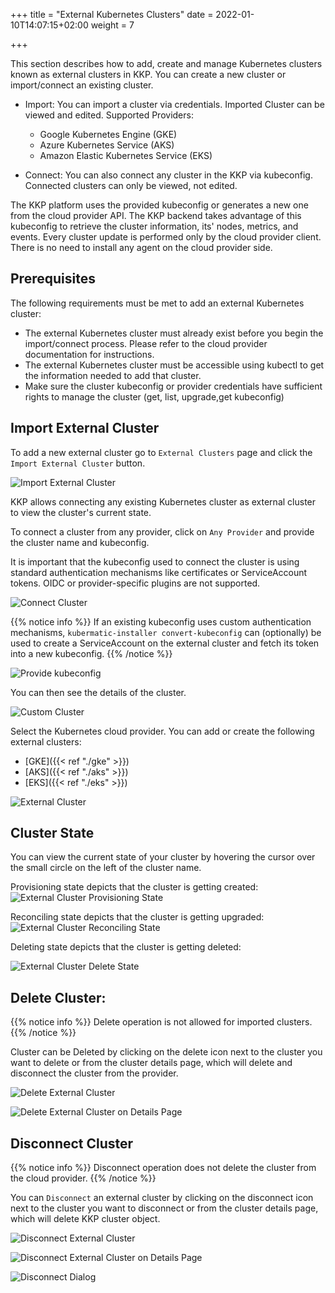 +++
title = "External Kubernetes Clusters"
date = 2022-01-10T14:07:15+02:00
weight = 7

+++

This section describes how to add, create and manage Kubernetes clusters known as external clusters in KKP.
You can create a new cluster or import/connect an existing cluster.
- Import: You can import a cluster via credentials. Imported Cluster can be viewed and edited. 
  Supported Providers:
  - Google Kubernetes Engine (GKE)
  - Azure Kubernetes Service (AKS)
  - Amazon Elastic Kubernetes Service (EKS) 

- Connect: You can also connect any cluster in the KKP via kubeconfig. Connected clusters can only be viewed, not edited.

The KKP platform uses the provided kubeconfig or generates a new one from the cloud provider API.
The KKP backend takes advantage of this kubeconfig to retrieve the cluster information, its' nodes, metrics, and events.
Every cluster update is performed only by the cloud provider client. There is no need to install any agent on the cloud provider side.

## Prerequisites

The following requirements must be met to add an external Kubernetes cluster:
 - The external Kubernetes cluster must already exist before you begin the import/connect process. Please refer to the cloud provider documentation for instructions.
 - The external Kubernetes cluster must be accessible using kubectl to get the information needed to add that cluster.
 - Make sure the cluster kubeconfig or provider credentials have sufficient rights to manage the cluster (get, list, upgrade,get kubeconfig)

## Import External Cluster

To add a new external cluster go to `External Clusters` page and click the `Import External Cluster` button.

![Import External Cluster](/img/kubermatic/master/tutorials/external_clusters/add_external_cluster.png "Import External Cluster")


KKP allows connecting any existing Kubernetes cluster as external cluster to view the cluster's current state. 

To connect a cluster from any provider, click on `Any Provider` and provide the cluster name and kubeconfig. 

It is important that the kubeconfig used to connect the cluster is using standard authentication mechanisms like certificates or ServiceAccount tokens. OIDC or provider-specific plugins are not supported.

![Connect Cluster](/img/kubermatic/master/tutorials/external_clusters/connect.png "Connect Cluster")

{{% notice info %}}
If an existing kubeconfig uses custom authentication mechanisms, `kubermatic-installer convert-kubeconfig` can (optionally) be used to create a ServiceAccount on the external cluster and fetch its token into a new kubeconfig.
{{% /notice %}}

![Provide kubeconfig](/img/kubermatic/master/tutorials/external_clusters/custom_cluster_credentials.png "Provide kubeconfig")

You can then see the details of the cluster.

![Custom Cluster](/img/kubermatic/master/tutorials/external_clusters/bringyourown.png "BringYourOwn Cluster")

Select the Kubernetes cloud provider. You can add or create the following external clusters:

  - [GKE]({{< ref "./gke" >}})
  - [AKS]({{< ref "./aks" >}})
  - [EKS]({{< ref "./eks" >}})

![External Cluster](/img/kubermatic/master/tutorials/external_clusters/externalcluster_list.png "External Cluster")

## Cluster State

You can view the current state of your cluster by hovering the cursor over the small circle on the left of the cluster name.

Provisioning state depicts that the cluster is getting created:
![External Cluster Provisioning State](/img/kubermatic/master/tutorials/external_clusters/provisioning_status.png "External Cluster Provisioning State")

Reconciling state depicts that the cluster is getting upgraded:
![External Cluster Reconciling State](/img/kubermatic/master/tutorials/external_clusters/reconciling_status.png "External Cluster Reconciling State")

Deleting state depicts that the cluster is getting deleted:

![External Cluster Delete State](/img/kubermatic/master/tutorials/external_clusters/aks_deleting.png "External Cluster Delete State")

## Delete Cluster:

{{% notice info %}}
Delete operation is not allowed for imported clusters.
{{% /notice %}}

Cluster can be  Deleted by clicking on the delete icon next to the cluster you want to delete or from the cluster details page, which will delete and disconnect the cluster from the provider.

![Delete External Cluster](/img/kubermatic/master/tutorials/external_clusters/delete_externalcluster.png "Delete External Cluster")

![Delete External Cluster on Details Page](/img/kubermatic/master/tutorials/external_clusters/delete_disconnect_page.png "Delete External Cluster on Details Page")

## Disconnect Cluster

{{% notice info %}}
Disconnect operation does not delete the cluster from the cloud provider.
{{% /notice %}}

You can `Disconnect` an external cluster by clicking on the disconnect icon next to the cluster you want to disconnect or from the cluster details page, which will delete KKP cluster object.

![Disconnect External Cluster](/img/kubermatic/master/tutorials/external_clusters/disconnect_externalcluster.png "Disconnect External Cluster")

![Disconnect External Cluster on Details Page](/img/kubermatic/master/tutorials/external_clusters/delete_disconnect_page.png "Disconnect External Cluster on Details Page")

![Disconnect Dialog](/img/kubermatic/master/tutorials/external_clusters/disconnect.png "Disconnect Dialog")
